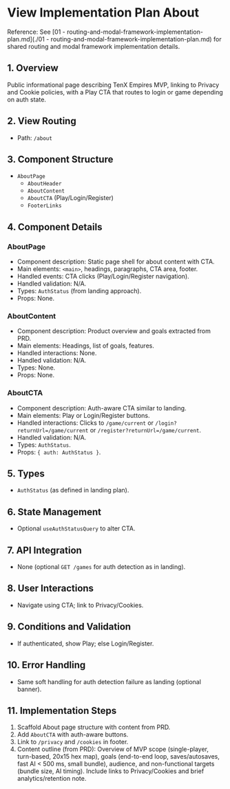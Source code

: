 # View Implementation Plan About

Reference: See [01 - routing-and-modal-framework-implementation-plan.md](./01 - routing-and-modal-framework-implementation-plan.md) for shared routing and modal framework implementation details.

## 1. Overview
Public informational page describing TenX Empires MVP, linking to Privacy and Cookie policies, with a Play CTA that routes to login or game depending on auth state.

## 2. View Routing
- Path: `/about`

## 3. Component Structure
- `AboutPage`
  - `AboutHeader`
  - `AboutContent`
  - `AboutCTA` (Play/Login/Register)
  - `FooterLinks`

## 4. Component Details
### AboutPage
- Component description: Static page shell for about content with CTA.
- Main elements: `<main>`, headings, paragraphs, CTA area, footer.
- Handled events: CTA clicks (Play/Login/Register navigation).
- Handled validation: N/A.
- Types: `AuthStatus` (from landing approach).
- Props: None.

### AboutContent
- Component description: Product overview and goals extracted from PRD.
- Main elements: Headings, list of goals, features.
- Handled interactions: None.
- Handled validation: N/A.
- Types: None.
- Props: None.

### AboutCTA
- Component description: Auth-aware CTA similar to landing.
- Main elements: Play or Login/Register buttons.
- Handled interactions: Clicks to `/game/current` or `/login?returnUrl=/game/current` or `/register?returnUrl=/game/current`.
- Handled validation: N/A.
- Types: `AuthStatus`.
- Props: `{ auth: AuthStatus }`.

## 5. Types
- `AuthStatus` (as defined in landing plan).

## 6. State Management
- Optional `useAuthStatusQuery` to alter CTA.

## 7. API Integration
- None (optional `GET /games` for auth detection as in landing).

## 8. User Interactions
- Navigate using CTA; link to Privacy/Cookies.

## 9. Conditions and Validation
- If authenticated, show Play; else Login/Register.

## 10. Error Handling
- Same soft handling for auth detection failure as landing (optional banner).

## 11. Implementation Steps
1. Scaffold About page structure with content from PRD.
2. Add `AboutCTA` with auth-aware buttons.
3. Link to `/privacy` and `/cookies` in footer.
4. Content outline (from PRD): Overview of MVP scope (single-player, turn-based, 20x15 hex map), goals (end-to-end loop, saves/autosaves, fast AI < 500 ms, small bundle), audience, and non-functional targets (bundle size, AI timing). Include links to Privacy/Cookies and brief analytics/retention note.
